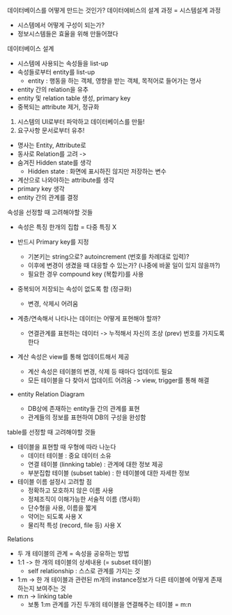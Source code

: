 데이터베이스를 어떻게 만드는 것인가?
데이터에비스의 설계 과정 = 시스템설계 과정

- 시스템에서 어떻게 구성이 되는가?
- 정보시스템들은 효율을 위해 만들어졌다

데이터베이스 설계

- 시스템에 사용되는 속성들을 list-up
- 속성들로부터 entity를 list-up
  - entity : 행동을 하는 객체, 영향을 받는 객체, 목적어로 들어가는 명사
- entity 간의 relation을 유추
- entity 및 relation table 생성, primary key
- 중복되는 attribute 제거, 정규화

1. 시스템의 UI로부터 파악하고 데이터베이스를 만듦!
2. 요구사항 문서로부터 유추!

- 명사는 Entity, Attribute로
- 동사로 Relation를 고려
  ->
- 숨겨진 Hidden state를 생각
  - Hidden state : 화면에 표시하진 않지만 저장하는 변수
- 계산으로 나와야하는 attribute를 생각
- primary key 생각
- entity 간의 관계를 결정

속성을 선정할 때 고려해야할 것들

- 속성은 특징 한개의 집합 = 다중 특징 X
- 반드시 Primary key를 지정
  - 기본키는 string으로? autoincrement (번호를 차례대로 입력)?
  - 이후에 변경이 생겼을 때 대응할 수 있는가? (나중에 바꿀 일이 있지 않을까?)
  - 필요한 경우 compound key (복합키)를 사용
- 중복되어 저장되는 속성이 없도록 함 (정규화)
  - 변경, 삭제시 어려움
- 계층/연속해서 나타나는 데이터는 어떻게 표현해야 할까?
  - 연결관계를 표현하는 데이터 -> 누적해서 자신의 조상 (prev) 번호를 가지도록 한다
- 계산 속성은 view를 통해 업데이트해서 제공

  - 계산 속성은 테이블의 변경, 삭제 등 때마다 업데이트 필요
  - 모든 테이블을 다 찾아서 업데이트 어려움 -> view, trigger를 통해 해결

- entity Relation Diagram
  - DB상에 존재하는 entity들 간의 관계를 표현
  - 관계들의 정보를 표현하여 DB의 구성을 완성함

table를 선정할 때 고려해야할 것들

- 테이블을 표현할 때 우형에 따라 나눈다
  - 데이터 테이블 : 중요 데이터 소유
  - 연결 테이블 (linnking table) : 관계에 대한 정보 제공
  - 부분집합 테이블 (subset table) : 한 테이블에 대한 자세한 정보
- 테이블 이름 설정시 고려할 점
  - 정확하고 모호하지 않은 이름 사용
  - 정체조직이 이해가능한 서술적 이름 (명사화)
  - 단수형을 사용, 이름을 짧게
  - 약어는 되도록 사용 X
  - 물리적 특성 (record, file 등) 사용 X

Relations

- 두 개 테이블의 관계 = 속성을 공유하는 방법
- 1:1 -> 한 개의 테이블의 상세내용 (= subset 테이블)
  - self relationship : 스스로 관계를 가지는 것
- 1:m -> 한 개 테이블과 관련된 m개의 instance정보가 다른 테이블에 어떻게 존재하는지 보여주는 것
- m:n -> linking table
  - 보통 1:m 관계를 가진 두개의 테이블을 연결해주는 테이블 = m:n
